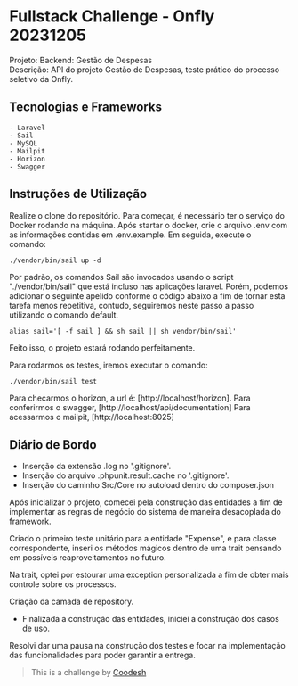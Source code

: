# Fullstack Challenge - Onfly 20231205

Projeto: Backend: Gestão de Despesas
<br />
Descrição: API do projeto Gestão de Despesas, teste prático do processo seletivo da Onfly.

## Tecnologias e Frameworks
    - Laravel
    - Sail
    - MySQL
    - Mailpit
    - Horizon
    - Swagger

## Instruções de Utilização

Realize o clone do repositório.
Para começar, é necessário ter o serviço do Docker rodando na máquina.
Após startar o docker, crie o arquivo .env com as informações contidas em .env.example.
Em seguida, execute o comando:
```
./vendor/bin/sail up -d
```
Por padrão, os comandos Sail são invocados usando o script "./vendor/bin/sail" que está incluso nas aplicações laravel. Porém, podemos adicionar o seguinte apelido conforme o código abaixo a fim de tornar esta tarefa menos repetitiva, contudo, seguiremos neste passo a passo utilizando o comando default.
```
alias sail='[ -f sail ] && sh sail || sh vendor/bin/sail'
```
Feito isso, o projeto estará rodando perfeitamente.

Para rodarmos os testes, iremos executar o comando:
```
./vendor/bin/sail test
```

Para checarmos o horizon, a url é: [http://localhost/horizon].
Para conferirmos o swagger, [http://localhost/api/documentation]
Para acessarmos o mailpit, [http://localhost:8025]

## Diário de Bordo

- Inserção da extensão .log no '.gitignore'.
- Inserção do arquivo .phpunit.result.cache no '.gitignore'.
- Inserção do caminho Src/Core no autoload dentro do composer.json

Após inicializar o projeto, comecei pela construção das entidades a fim de implementar as regras de negócio do sistema de maneira desacoplada do framework.

Criado o primeiro teste unitário para a entidade "Expense", e para classe correspondente, inseri os métodos mágicos dentro de uma trait pensando em possíveis reaproveitamentos no futuro.

Na trait, optei por estourar uma exception personalizada a fim de obter mais controle sobre os processos.

Criação da camada de repository.

- Finalizada a construção das entidades, iniciei a construção dos casos de uso.

Resolvi dar uma pausa na construção dos testes e focar na implementação das funcionalidades para poder garantir a entrega.

>  This is a challenge by [Coodesh](https://coodesh.com/)